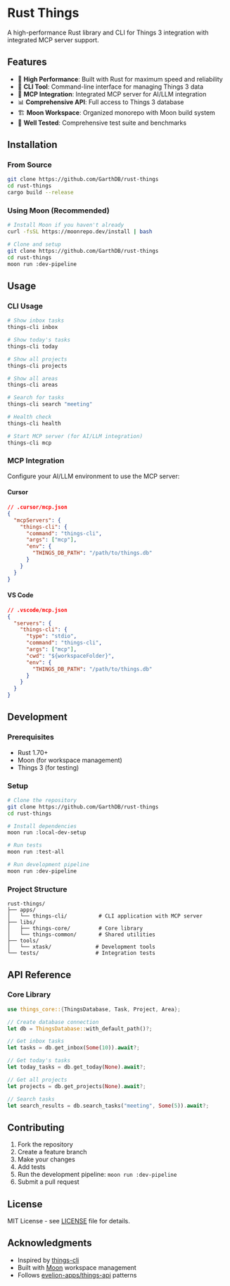 # Rust Things

A high-performance Rust library and CLI for Things 3 integration with integrated MCP server support.

## Features

- 🚀 **High Performance**: Built with Rust for maximum speed and reliability
- 🔧 **CLI Tool**: Command-line interface for managing Things 3 data
- 🤖 **MCP Integration**: Integrated MCP server for AI/LLM integration
- 📊 **Comprehensive API**: Full access to Things 3 database
- 🏗️ **Moon Workspace**: Organized monorepo with Moon build system
- 🧪 **Well Tested**: Comprehensive test suite and benchmarks

## Installation

### From Source

```bash
git clone https://github.com/GarthDB/rust-things
cd rust-things
cargo build --release
```

### Using Moon (Recommended)

```bash
# Install Moon if you haven't already
curl -fsSL https://moonrepo.dev/install | bash

# Clone and setup
git clone https://github.com/GarthDB/rust-things
cd rust-things
moon run :dev-pipeline
```

## Usage

### CLI Usage

```bash
# Show inbox tasks
things-cli inbox

# Show today's tasks
things-cli today

# Show all projects
things-cli projects

# Show all areas
things-cli areas

# Search for tasks
things-cli search "meeting"

# Health check
things-cli health

# Start MCP server (for AI/LLM integration)
things-cli mcp
```

### MCP Integration

Configure your AI/LLM environment to use the MCP server:

#### Cursor
```json
// .cursor/mcp.json
{
  "mcpServers": {
    "things-cli": {
      "command": "things-cli",
      "args": ["mcp"],
      "env": {
        "THINGS_DB_PATH": "/path/to/things.db"
      }
    }
  }
}
```

#### VS Code
```json
// .vscode/mcp.json
{
  "servers": {
    "things-cli": {
      "type": "stdio",
      "command": "things-cli",
      "args": ["mcp"],
      "cwd": "${workspaceFolder}",
      "env": {
        "THINGS_DB_PATH": "/path/to/things.db"
      }
    }
  }
}
```

## Development

### Prerequisites

- Rust 1.70+
- Moon (for workspace management)
- Things 3 (for testing)

### Setup

```bash
# Clone the repository
git clone https://github.com/GarthDB/rust-things
cd rust-things

# Install dependencies
moon run :local-dev-setup

# Run tests
moon run :test-all

# Run development pipeline
moon run :dev-pipeline
```

### Project Structure

```
rust-things/
├── apps/
│   └── things-cli/          # CLI application with MCP server
├── libs/
│   ├── things-core/         # Core library
│   └── things-common/       # Shared utilities
├── tools/
│   └── xtask/              # Development tools
└── tests/                  # Integration tests
```

## API Reference

### Core Library

```rust
use things_core::{ThingsDatabase, Task, Project, Area};

// Create database connection
let db = ThingsDatabase::with_default_path()?;

// Get inbox tasks
let tasks = db.get_inbox(Some(10)).await?;

// Get today's tasks
let today_tasks = db.get_today(None).await?;

// Get all projects
let projects = db.get_projects(None).await?;

// Search tasks
let search_results = db.search_tasks("meeting", Some(5)).await?;
```

## Contributing

1. Fork the repository
2. Create a feature branch
3. Make your changes
4. Add tests
5. Run the development pipeline: `moon run :dev-pipeline`
6. Submit a pull request

## License

MIT License - see [LICENSE](LICENSE) file for details.

## Acknowledgments

- Inspired by [things-cli](https://github.com/thingsapi/things-cli)
- Built with [Moon](https://moonrepo.dev) workspace management
- Follows [evelion-apps/things-api](https://github.com/evelion-apps/things-api) patterns
